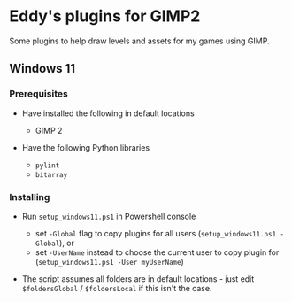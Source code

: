 # Eddy's plugins for GIMP2

Some plugins to help draw levels and assets for my games using GIMP.

## Windows 11

### Prerequisites

* Have installed the following in default locations
  * GIMP 2

* Have the following Python libraries
  * `pylint`
  * `bitarray`

### Installing

* Run `setup_windows11.ps1` in Powershell console
    * set `-Global` flag to copy plugins for all users (`setup_windows11.ps1 -Global`), or
    * set `-UserName` instead to choose the current user to copy plugin for (`setup_windows11.ps1 -User myUserName`)

* The script assumes all folders are in default locations - just edit `$foldersGlobal` / `$foldersLocal` if this isn't the case.
